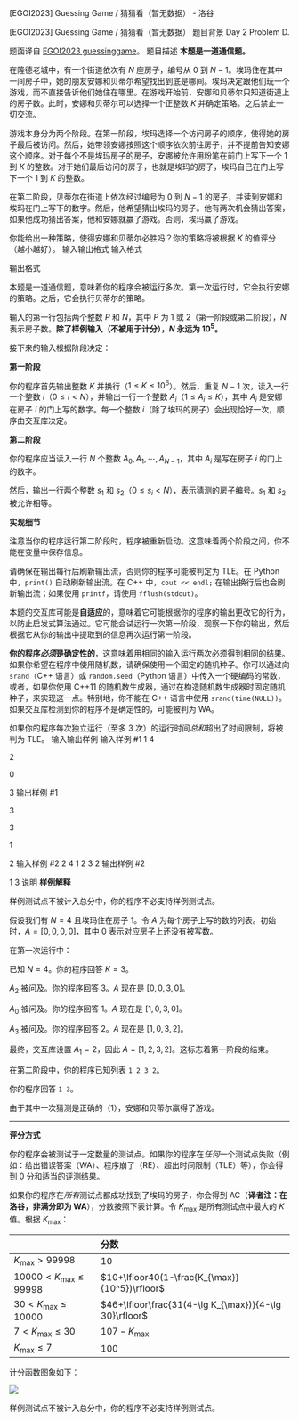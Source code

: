 



[EGOI2023] Guessing Game / 猜猜看（暂无数据） - 洛谷














[EGOI2023] Guessing Game / 猜猜看（暂无数据）
题目背景
Day 2 Problem D.

题面译自 [EGOI2023 guessinggame](https://egoi23.se/assets/tasks/day2/guessinggame.pdf)。
题目描述
**本题是一道通信题。**

在隆德老城中，有一个街道依次有 $N$ 座房子，编号从 $0$ 到 $N-1$。埃玛住在其中一间房子中，她的朋友安娜和贝蒂尔希望找出到底是哪间。埃玛决定跟他们玩一个游戏，而不直接告诉他们她住在哪里。在游戏开始前，安娜和贝蒂尔只知道街道上的房子数。此时，安娜和贝蒂尔可以选择一个正整数 $K$ 并确定策略。之后禁止一切交流。

游戏本身分为两个阶段。在第一阶段，埃玛选择一个访问房子的顺序，使得她的房子最后被访问。然后，她带领安娜按照这个顺序依次前往房子，并不提前告知安娜这个顺序。对于每个不是埃玛房子的房子，安娜被允许用粉笔在前门上写下一个 $1$ 到 $K$ 的整数。对于她们最后访问的房子，也就是埃玛的房子，埃玛自己在门上写下一个 $1$ 到 $K$ 的整数。

在第二阶段，贝蒂尔在街道上依次经过编号为 $0$ 到 $N-1$ 的房子，并读到安娜和埃玛在门上写下的数字。然后，他希望猜出埃玛的房子。他有两次机会猜出答案，如果他成功猜出答案，他和安娜就赢了游戏。否则，埃玛赢了游戏。

你能给出一种策略，使得安娜和贝蒂尔必胜吗？你的策略将被根据 $K$ 的值评分（越小越好）。
输入输出格式
输入格式


输出格式

本题是一道通信题，意味着你的程序会被运行多次。第一次运行时，它会执行安娜的策略。之后，它会执行贝蒂尔的策略。

输入的第一行包括两个整数 $P$ 和 $N$，其中 $P$ 为 $1$ 或 $2$（第一阶段或第二阶段），$N$ 表示房子数。**除了样例输入（不被用于计分），$N$ 永远为 $10^5$。**

接下来的输入根据阶段决定：

**第一阶段**

你的程序首先输出整数 $K$ 并换行（$1\le K\le 10^6$）。然后，重复 $N-1$ 次，读入一行一个整数 $i$（$0\le i < N$），并输出一行一个整数 $A_i$（$1\le A_i\le K$），其中 $A_i$ 是安娜在房子 $i$ 的门上写的数字。每一个整数 $i$（除了埃玛的房子）会出现恰好一次，顺序由交互库决定。

**第二阶段**

你的程序应当读入一行 $N$ 个整数 $A_0,A_1,\cdots,A_{N-1}$，其中 $A_i$ 是写在房子 $i$ 的门上的数字。

然后，输出一行两个整数 $s_1$ 和 $s_2$（$0\le s_i < N$），表示猜测的房子编号。$s_1$ 和 $s_2$ 被允许相等。

**实现细节**

注意当你的程序运行第二阶段时，程序被重新启动。这意味着两个阶段之间，你不能在变量中保存信息。

请确保在输出每行后刷新输出流，否则你的程序可能被判定为 TLE。在 Python 中，`print()` 自动刷新输出流。在 C++ 中，`cout << endl;` 在输出换行后也会刷新输出流；如果使用 `printf`，请使用 `fflush(stdout)`。

本题的交互库可能是**自适应**的，意味着它可能根据你的程序的输出更改它的行为，以防止启发式算法通过。它可能会试运行一次第一阶段，观察一下你的输出，然后根据它从你的输出中提取到的信息再次运行第一阶段。

**你的程序*必须*是确定性的**，这意味着用相同的输入运行两次必须得到相同的结果。如果你希望在程序中使用随机数，请确保使用一个固定的随机种子。你可以通过向 `srand`（C++ 语言）或 `random.seed`（Python 语言）中传入一个硬编码的常数，或者，如果你使用 C++11 的随机数生成器，通过在构造随机数生成器时固定随机种子，来实现这一点。特别地，你不能在 C++ 语言中使用 `srand(time(NULL))`。如果交互库检测到你的程序不是确定性的，可能被判为 WA。

如果你的程序每次独立运行（至多 $3$ 次）的运行时间*总和*超出了时间限制，将被判为 TLE。
输入输出样例
输入样例 #1
1 4

2

0

3
输出样例 #1

3

3

1

2
输入样例 #2
2 4
1 2 3 2
输出样例 #2


1 3
说明
**样例解释**

样例测试点不被计入总分中，你的程序不必支持样例测试点。

假设我们有 $N=4$ 且埃玛住在房子 $1$。令 $A$ 为每个房子上写的数的列表。初始时，$A=[0,0,0,0]$，其中 $0$ 表示对应房子上还没有被写数。

在第一次运行中：

已知 $N=4$。你的程序回答 $K=3$。

$A_2$ 被问及。你的程序回答 $3$。$A$ 现在是 $[0,0,3,0]$。

$A_0$ 被问及。你的程序回答 $1$。$A$ 现在是 $[1,0,3,0]$。

$A_3$ 被问及。你的程序回答 $2$。$A$ 现在是 $[1,0,3,2]$。

最终，交互库设置 $A_1=2$，因此 $A=[1,2,3,2]$。这标志着第一阶段的结束。

在第二阶段中，你的程序已知列表 `1 2 3 2`。

你的程序回答 `1 3`。

由于其中一次猜测是正确的（$1$），安娜和贝蒂尔赢得了游戏。

---

**评分方式**

你的程序会被测试于一定数量的测试点。如果你的程序在*任何*一个测试点失败（例如：给出错误答案（WA）、程序崩了（RE）、超出时间限制（TLE）等），你会得到 $0$ 分和适当的评测结果。

如果你的程序在*所有*测试点都成功找到了埃玛的房子，你会得到 AC（**译者注：在洛谷，非满分即为 WA**），分数按照下表计算。令 $K_{\max}$ 是所有测试点中最大的 $K$ 值。根据 $K_{\max}$：

||分数|
|:-|:-|
|$K_{\max} > 99998$|$10$|
|$10000 < K_{\max}\le 99998$|$10+\lfloor40(1-\frac{K_{\max}}{10^5})\rfloor$|
|$30 < K_{\max}\le 10000$|$46+\lfloor\frac{31(4-\lg K_{\max})}{4-\lg 30}\rfloor$|
|$7 < K_{\max}\le 30$|$107-K_{\max}$|
|$K_{\max}\le 7$|$100$|

计分函数图象如下：

![](https://cdn.luogu.com.cn/upload/image_hosting/fpcely2k.png)

样例测试点不被计入总分中，你的程序不必支持样例测试点。






